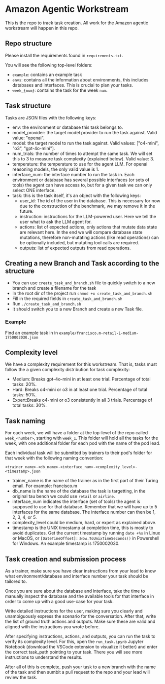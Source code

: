 # Amazon Agentic Workstream

This is the repo to track task creation. All work for the Amazon agentic workstream will happen in this repo.

## Repo structure

Please install the requirements found in `requirements.txt`.

You will see the following top-level folders:

- `example`: contains an example task
- `envs`: contains all the information about environments, this includes databases and interfaces. This is crucial to plan your tasks.
- `week_{num}`: contains the task for the week `num`.

## Task structure

Tasks are JSON files with the following keys:

- env: the environment or database this task belongs to.
- model_provider: the target model provider to run the task against. Valid value: "openai".
- model: the target model to run the task against. Valid values: ["o4-mini", "o3", "gpt-4o-mini"].
- num_trials: the number of times to attempt the same task. We will set this to 3 to measure task complexity (explained below). Valid value: 3.
- temperature: the temperature to use for the agent LLM. For openai reasoning models, the only valid value is 1.
- interface_num: the interface number to run the task in. Each environment or database has several possible interfaces (or sets of tools) the agent can have access to, but for a given task we can only select ONE interface.
- task: this is the task itself, it's an object with the following keys:
  - user_id: The id of the user in the database. This is necessary for now due to the construction of the benchmark, we may remove it in the future.
  - instruction: instructions for the LLM-powered user. Here we tell the user what to ask the LLM agent for.
  - actions: list of expected actions, only actions that mutate data state are relevant here. In the end we will compare database state mutations, therefore non-mutating actions (like read operations) can be optionally included, but mutating tool calls are required.
  - outputs: list of expected outputs from read operations.


## Creating a new Branch and Task according to the structure
- You can use `create_task_and_branch.sh` file to quickly switch to a new branch and create a filename for the task
- In the root dir of the project run `chmod +x create_task_and_branch.sh`
- Fill in the required fields in `create_task_and_branch.sh`
- Run `./create_task_and_branch.sh`
- It should switch you to a new Branch and create a new Task file.

### Example

Find an example task in in `example/francisco.m-retail-1-medium-1750002030.json`

## Complexity level

We have a complexity requirement for this workstream. That is, tasks must follow the a given complexity distribution for task complexity:

- Medium: Breaks gpt-4o-mini in at least one trial. Percentage of total tasks: 20%.
- Hard: Breaks o4-mini or o3 in at least one trial. Percentage of total tasks: 50%.
- Expert:Breaks o4-mini or o3 consistently in all 3 trials. Percentage of total tasks: 30%.

## Task naming

For each week, we will have a folder at the top-level of the repo called `week_<number>`, starting with `week_1`. This folder will hold all the tasks for the week, with one additional folder for each pod with the name of the pod lead.

Each individual task will be submitted by trainers to their pod's folder for that week with the following naming convention:

`<trainer_name>-<db_name>-<interface_num>-<complexity_level>-<timestamp>.json`

- trainer_name is the name of the trainer as in the first part of their Turing email. For example: francisco.m
- db_name is the name of the database the task is targetting, in the original tau bench we could use `retail` or `airline`.
- interface_num indicates the interface (set of tools) the agent is supposed to use for that database. Remember that we will have up to 5 interfaces for the same database. The interface number can then be 1, 2, 3, 4, or 5.
- complexity_level could be medium, hard, or expert as explained above.
- timestamp is the UNIX timestamp at completion time, this is mostly to avoid duplicates. Get the current timestamp by running `date +%s` in Linux or MacOS, or `[DateTimeOffset]::Now.ToUnixTimeSeconds()` in Powershell for Windows. An example timestamp is 1750002030.

## Task creation and submission process

As a trainer, make sure you have clear instructions from your lead to know what environment/database and interface number your task should be tailored to.

Once you are sure about the database and interface, take the time to manually inspect the database and the available tools for that interface in order to come up with a good use-case for your task.

Write detailed instructions for the user, making sure you clearly and unambiguously express the scenario for the conversation. After that, write the list of ground truth actions and outputs. Make sure these are valid and aligned with the instructions you wrote before.

After specifying instructions, actions, and outputs, you can run the task to verify its complexity level. For this, open the `run_task.ipynb` Jupyter Notebook (download the VSCode extension to visualize it better) and enter the correct task_path pointing to your task. There you will see more instructions to understand the results.

After all of this is complete, push your task to a new branch with the name of the task and then sumbit a pull request to the repo and your lead will review the task.
